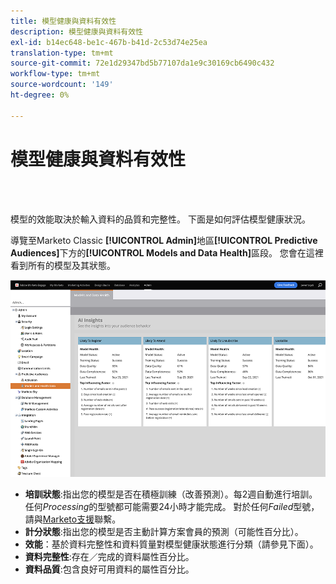 ```yaml
---
title: 模型健康與資料有效性
description: 模型健康與資料有效性
exl-id: b14ec648-be1c-467b-b41d-2c53d74e25ea
translation-type: tm+mt
source-git-commit: 72e1d29347bd5b77107da1e9c30169cb6490c432
workflow-type: tm+mt
source-wordcount: '149'
ht-degree: 0%

---
```


# 模型健康與資料有效性

<br> 

模型的效能取決於輸入資料的品質和完整性。 下面是如何評估模型健康狀況。

導覽至Marketo Classic **[!UICONTROL Admin]**&#x200B;地區&#x200B;**[!UICONTROL Predictive Audiences]**&#x200B;下方的&#x200B;**[!UICONTROL Models and Data Health]**&#x200B;區段。 您會在這裡看到所有的模型及其狀態。

![影像一](/help/sky/assets/predictive-audiences/model-health-and-data-validity/model-health-and-data-validity-1.png)

* **培訓狀態**:指出您的模型是否在積極訓練（改善預測）。每2週自動進行培訓。 任何&#x200B;_Processing_&#x200B;的型號都可能需要24小時才能完成。 對於任何&#x200B;_Failed_&#x200B;型號，請與[Marketo支援](https://nation.marketo.com/t5/Support/ct-p/Support)聯繫。
* **計分狀態**:指出您的模型是否主動計算方案會員的預測（可能性百分比）。
* **效能**：基於資料完整性和資料質量對模型健康狀態進行分類（請參見下面）。
* **資料完整性**:存在／完成的資料屬性百分比。
* **資料品質**:包含良好可用資料的屬性百分比。
